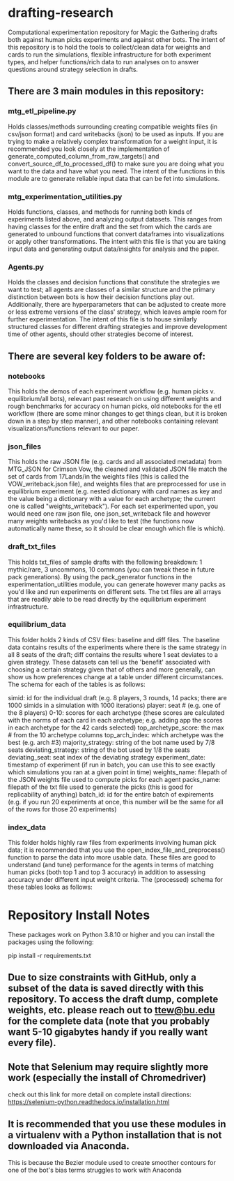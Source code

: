 # drafting-research
Computational experimentation repository for Magic the Gathering drafts both against human picks experiments and against other bots. The intent of this repository is to hold the tools to collect/clean data for weights and cards to run the simulations, flexible infrastructure for both experiment types, and helper functions/rich data to run analyses on to answer questions around strategy selection in drafts. 


## There are 3 main modules in this repository:

### mtg_etl_pipeline.py
Holds classes/methods surrounding creating compatible weights files (in csv/json format) and card writebacks (json) to be used as inputs. If you are trying to make a relatively complex transformation for a weight input, it is recommended you look closely at the implementation of generate_computed_column_from_raw_targets() and convert_source_df_to_processed_df() to make sure you are doing what you want to the data and have what you need. The intent of the functions in this module are to generate reliable input data that can be fet into simulations. 

### mtg_experimentation_utilities.py
Holds functions, classes, and methods for running both kinds of experiments listed above, and analyzing output datasets. This ranges from having classes for the entire draft and the set from which the cards are generated to unbound functions that convert dataframes into visualizations or apply other transformations. The intent with this file is that you are taking input data and generating output data/insights for analysis and the paper. 

### Agents.py
Holds the classes and decision functions that constitute the strategies we want to test; all agents are classes of a similar structure and the primary distinction between bots is how their decision functions play out. Additionally, there are hyperparameters that can be adjusted to create more or less extreme versions of the class' strategy, which leaves ample room for further experimentation. The intent of this file is to house similarly structured classes for different drafting strategies and improve development time of other agents, should other strategies become of interest. 

## There are several key folders to be aware of:

### notebooks
This holds the demos of each experiment workflow (e.g. human picks v. equilibrium/all bots), relevant past research on using different weights and rough benchmarks for accuracy on human picks, old notebooks for the etl workflow (there are some minor changes to get things clean, but it is broken down in a step by step manner), and other notebooks containing relevant visualizations/functions relevant to our paper.

### json_files
This holds the raw JSON file (e.g. cards and all associated metadata) from MTG_JSON for Crimson Vow, the cleaned and validated JSON file match the set of cards from 17Lands/in the weights files (this is called the VOW_writeback.json file), and weights files that are preprocessed for use in equilibrium experiment (e.g. nested dictionary with card names as key and the value being a dictionary with a value for each archetype; the current one is called "weights_writeback"). For each set experimented upon, you would need one raw json file, one json_set_writeback file and however many weights writebacks as you'd like to test (the functions now automatically name these, so it should be clear enough which file is which). 

### draft_txt_files
This holds txt_files of sample drafts with the following breakdown: 1 mythic/rare, 3 uncommons, 10 commons (you can tweak these in future pack generations). By using the pack_generator functions in the experimentation_utilities module, you can generate however many packs as you'd like and run experiments on different sets. The txt files are all arrays that are readily able to be read directly by the equilibrium experiment infrastructure. 

### equilibrium_data
This folder holds 2 kinds of CSV files: baseline and diff files. The baseline data contains results of the experiments where there is the same strategy in all 8 seats of the draft; diff contains the results where 1 seat deviates to a given strategy. These datasets can tell us the 'benefit' associated with choosing a certain strategy given that of others and more generally, can show us how preferences change at a table under different circumstances. The schema for each of the tables is as follows:

simid: id for the individual draft (e.g. 8 players, 3 rounds, 14 packs; there are 1000 simids in a simulation with 1000 iterations)
player: seat # (e.g. one of the 8 players)
0-10: scores for each archetype (these scores are calculated with the norms of each card in each archetype; e.g. adding app the scores in each archetype for the 42 cards selected)
top_archetype_score: the max # from the 10 archetype columns
top_arch_index: which archetype was the best (e.g. arch #3)
majority_strategy: string of the bot name used by 7/8 seats 
deviating_strategy: string of the bot used by 1/8 the seats
deviating_seat: seat index of the deviating strategy
experiment_date: timestamp of experiment (if run in batch, you can use this to see exactly which simulations you ran at a given point in time)
weights_name: filepath of the JSON weights file used to compute picks for each agent
packs_name: filepath of the txt file used to generate the picks (this is good for replicability of anything)
batch_id: id for the entire batch of expirements (e.g. if you run 20 experiments at once, this number will be the same for all of the rows for those 20 experiments)

### index_data
This folder holds highly raw files from experiments involving human pick data; it is recommended that you use the open_index_file_and_preprocess() function to parse the data into more usable data. These files are good to understand (and tune) performance for the agents in terms of matching human picks (both top 1 and top 3 accuracy) in addition to assessing accuracy under different input weight criteria. The (processed) schema for these tables looks as follows:




# Repository Install Notes
These packages work on Python 3.8.10 or higher and you can install the packages using the following:

pip install -r requirements.txt

## Due to size constraints with GitHub, only a subset of the data is saved directly with this repository. To access the draft dump, complete weights, etc. please reach out to ttew@bu.edu for the complete data (note that you probably want 5-10 gigabytes handy if you really want every file). 

## Note that Selenium may require slightly more work (especially the install of Chromedriver)
check out this link for more detail on complete install directions: https://selenium-python.readthedocs.io/installation.html

## It is recommended that you use these modules in a virtualenv with a Python installation that is not downloaded via Anaconda. 
This is because the Bezier module used to create smoother contours for one of the bot's bias terms struggles to work with Anaconda 

